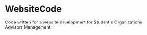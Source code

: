 WebsiteCode
===========

Code written for a website development for Student's Organizations Advisors Management.
